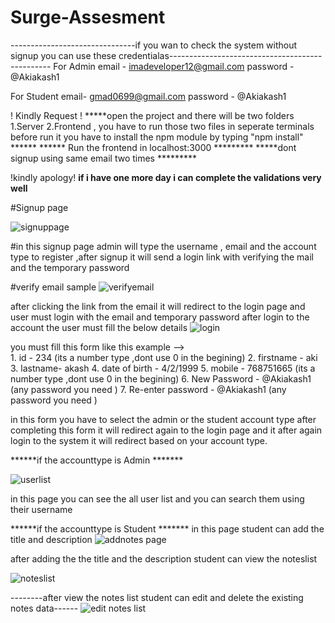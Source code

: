 # Surge-Assesment



-------------------------------if you wan to check the system without signup you can use these credentialas------------------------------------------------
For Admin
email - imadeveloper12@gmail.com
password - @Akiakash1

For Student
email- gmad0699@gmail.com
password - @Akiakash1

! Kindly Request !
*****open the project and there will be two folders 1.Server 2.Frontend , you have to run those two files in seperate terminals before run it you have to install the npm module by typing "npm install" ******
****** Run the frontend in localhost:3000 *********
*****dont signup using same email two times *********

!kindly apology!
**if i have one more day i can complete the validations very well**

#Signup page

![signuppage](https://user-images.githubusercontent.com/61785637/177680990-8d2d97b0-4a5a-4b02-b75a-da8af20fafc5.png)


#in this signup page admin will type the username ,  email and the account type to register ,after signup it will send a login link with verifying the mail and the temporary password

#verify email sample
![verifyemail](https://user-images.githubusercontent.com/61785637/177681868-61a3803e-59a8-4b39-88a3-4bab07c2ef15.png)


after clicking the link from the email it will redirect to the login page and user must login with the email and temporary password after login to the account the user 
must fill the below details
![login](https://user-images.githubusercontent.com/61785637/177681709-32bb84d6-abc8-4149-aca9-be2b7eaeec2f.png)




you must fill this form like this example -->  
    1.  id - 234 (its a number type ,dont use 0 in the begining)
    2.  firstname - aki
    3.  lastname- akash
    4.  date of birth - 4/2/1999
    5.  mobile - 768751665 (its a number type ,dont use 0 in the begining)
    6.  New Password - @Akiakash1 (any password you need )
    7.  Re-enter password - @Akiakash1 (any password you need )
  

in this form you have to select the admin or the student account type after completing this form it will redirect again to the login page and it after again login to the 
system it will redirect based on your account type.

******if the accounttype is Admin *******

![userlist](https://user-images.githubusercontent.com/61785637/177676028-ff747f34-5616-46ba-bde0-4c8fc705695e.png)

in this page you can see the all user list and you can search them using their username

******if the accounttype is Student *******
 in this page student can add the title and description
![addnotes page](https://user-images.githubusercontent.com/61785637/177676903-97c500a2-fabd-480d-9688-c928b7422e48.png)

 
 after adding the the title and the description student can view the noteslist
 
![noteslist](https://user-images.githubusercontent.com/61785637/177677529-c7b76bd8-77a7-4574-bb81-b542eea5ace6.png)

--------after view the notes list student can edit and delete the existing notes data------
![edit notes list](https://user-images.githubusercontent.com/61785637/177677816-badaca26-e745-41ad-a1cc-da319b39a45a.png)


